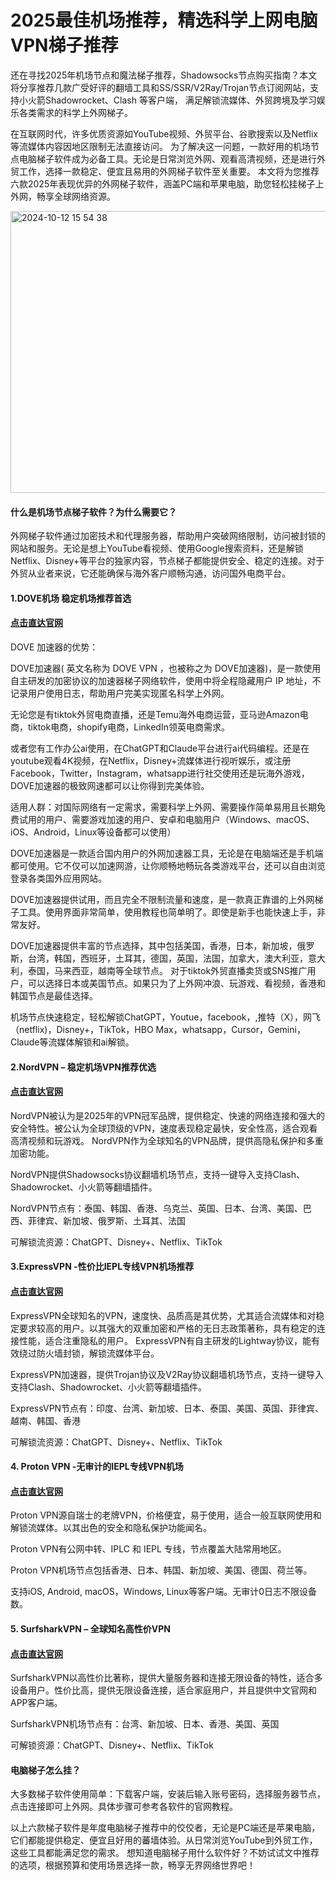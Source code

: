 # 2025最佳机场推荐，精选科学上网电脑VPN梯子推荐

还在寻找2025年机场节点和魔法梯子推荐，Shadowsocks节点购买指南？本文将分享推荐几款广受好评的翻墙工具和SS/SSR/V2Ray/Trojan节点订阅网站，支持小火箭Shadowrocket、Clash 等客户端，
满足解锁流媒体、外贸跨境及学习娱乐各类需求的科学上外网梯子。

在互联网时代，许多优质资源如YouTube视频、外贸平台、谷歌搜索以及Netflix等流媒体内容因地区限制无法直接访问。
为了解决这一问题，一款好用的机场节点电脑梯子软件成为必备工具。无论是日常浏览外网、观看高清视频，还是进行外贸工作，选择一款稳定、便宜且易用的外网梯子软件至关重要。
本文将为您推荐六款2025年表现优异的外网梯子软件，涵盖PC端和苹果电脑，助您轻松挂梯子上外网，畅享全球网络资源。

<img width="800" height="451" alt="2024-10-12 15 54 38" src="https://github.com/user-attachments/assets/4fd57802-eb45-4933-8811-86d1c10de0a5" />

#### 什么是机场节点梯子软件？为什么需要它？
外网梯子软件通过加密技术和代理服务器，帮助用户突破网络限制，访问被封锁的网站和服务。无论是想上YouTube看视频、使用Google搜索资料，还是解锁Netflix、Disney+等平台的独家内容，节点梯子都能提供安全、稳定的连接。对于外贸从业者来说，它还能确保与海外客户顺畅沟通，访问国外电商平台。

#### 1.DOVE机场 稳定机场推荐首选
#### [点击直达官网](https://dove8.cc/a.php?alavBTtF8UB)

DOVE 加速器的优势：

DOVE加速器( 英文名称为 DOVE VPN ，也被称之为 DOVE加速器)，是一款使用自主研发的加密协议的加速器梯子网络软件，使用中将全程隐藏用户 IP 地址，不记录用户使用日志，帮助用户完美实现匿名科学上外网。

无论您是有tiktok外贸电商直播，还是Temu海外电商运营，亚马逊Amazon电商，tiktok电商，shopify电商，LinkedIn领英电商需求。

或者您有工作办公ai使用，在ChatGPT和Claude平台进行ai代码编程。还是在youtube观看4K视频，在Netflix，Disney+流媒体进行视听娱乐，或注册Facebook，Twitter，Instagram，whatsapp进行社交使用还是玩海外游戏，DOVE加速器的极致网速都可以让你得到完美体验。

适用人群：对国际网络有一定需求，需要科学上外网、需要操作简单易用且长期免费试用的用户、需要游戏加速的用户、安卓和电脑用户（Windows、macOS、iOS、Android，Linux等设备都可以使用）

DOVE加速器是一款适合国内用户的外网加速器工具，无论是在电脑端还是手机端都可使用。它不仅可以加速网游，让你顺畅地畅玩各类游戏平台，还可以自由浏览登录各类国外应用网站。

DOVE加速器提供试用，而且完全不限制流量和速度，是一款真正靠谱的上外网梯子工具。使用界面非常简单，使用教程也简单明了。即使是新手也能快速上手，非常友好。

DOVE加速器提供丰富的节点选择，其中包括美国，香港，日本，新加坡，俄罗斯，台湾，韩国，西班牙，土耳其，德国，英国，法国，加拿大，澳大利亚，意大利，泰国，马来西亚，越南等全球节点。
对于tiktok外贸直播卖货或SNS推广用户，可以选择日本或美国节点。如果只为了上外网冲浪、玩游戏、看视频，香港和韩国节点是最佳选择。

机场节点快速稳定，轻松解锁ChatGPT，Youtue，facebook，,推特（X），网飞（netflix)，Disney+，TikTok，HBO Max，whatsapp，Cursor，Gemini，Claude等流媒体解锁和ai解锁。

#### 2.NordVPN – 稳定机场VPN推荐优选
#### [点击直达官网](https://dove8.cc/a.php?alavBTtF8UB)

NordVPN被认为是2025年的VPN冠军品牌，提供稳定、快速的网络连接和强大的安全特性。﻿被公认为全球顶级的VPN，速度表现稳定最快，安全性高，适合观看高清视频和玩游戏。﻿
NordVPN作为全球知名的VPN品牌，提供高隐私保护和多重加密功能。

NordVPN提供Shadowsocks协议翻墙机场节点，支持一键导入支持Clash、Shadowrocket、小火箭等翻墙插件。

NordVPN节点有：泰国、韩国、香港、乌克兰、英国、日本、台湾、美国、巴西、菲律宾、新加坡、俄罗斯、土耳其、法国

可解锁流资源：ChatGPT、Disney+、Netflix、TikTok

#### 3.ExpressVPN -性价比IEPL专线VPN机场推荐
#### [点击直达官网](https://dove8.cc/a.php?alavBTtF8UB)

ExpressVPN全球知名的VPN，速度快、品质高是其优势，尤其适合流媒体和对稳定要求较高的用户。以其强大的双重加密和严格的无日志政策著称，具有稳定的连接性能，适合注重隐私的用户。
ExpressVPN有自主研发的Lightway协议，能有效绕过防火墙封锁，解锁流媒体平台。

ExpressVPN加速器，提供Trojan协议及V2Ray协议翻墙机场节点，支持一键导入支持Clash、Shadowrocket、小火箭等翻墙插件。

ExpressVPN节点有：印度、台湾、新加坡、日本、泰国、美国、英国、菲律宾、越南、韩国、香港

可解锁流资源：ChatGPT、Disney+、Netflix、TikTok

#### 4. Proton VPN -无审计的IEPL专线VPN机场
#### [点击直达官网](https://dove8.cc/a.php?alavBTtF8UB)

Proton VPN源自瑞士的老牌VPN，价格便宜，易于使用，适合一般互联网使用和解锁流媒体。以其出色的安全和隐私保护功能闻名。

Proton VPN有公网中转、IPLC 和 IEPL 专线，节点覆盖大陆常用地区。

Proton VPN机场节点包括香港、日本、韩国、新加坡、美国、德国、荷兰等。

支持iOS, Android, macOS，Windows, Linux等客户端。无审计0日志不限设备数。

#### 5. SurfsharkVPN – 全球知名高性价VPN
#### [点击直达官网](https://dove8.cc/a.php?alavBTtF8UB)

SurfsharkVPN以高性价比著称，提供大量服务器和连接无限设备的特性，适合多设备用户。性价比高，提供无限设备连接，适合家庭用户，并且提供中文官网和APP客户端。

SurfsharkVPN机场节点有：台湾、新加坡、日本、香港、美国、英国

可解锁资源：ChatGPT、Disney+、Netflix、TikTok

#### 电脑梯子怎么挂？

大多数梯子软件使用简单：下载客户端，安装后输入账号密码，选择服务器节点，点击连接即可上外网。具体步骤可参考各软件的官网教程。

以上六款梯子软件是年度电脑梯子推荐中的佼佼者，无论是PC端还是苹果电脑，它们都能提供稳定、便宜且好用的蕃墙体验。从日常浏览YouTube到外贸工作，这些工具都能满足您的需求。
想知道电脑梯子用什么软件好？不妨试试文中推荐的选项，根据预算和使用场景选择一款，畅享无界网络世界吧！
